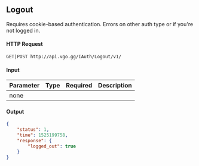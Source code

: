 ## Logout

Requires cookie-based authentication.  Errors on other auth type or if you're not logged in.

#### HTTP Request

`GET|POST http://api.vgo.gg/IAuth/Logout/v1/`

#### Input

Parameter | Type | Required   | Description
--------- | -----| :--------: | -----------
none | | | 
    
#### Output

```json
{
    "status": 1,
    "time": 1525199758,
    "response": {
        "logged_out": true
    }
}
```